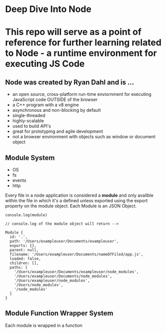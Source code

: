 # Deep Dive Into Node

# This repo will serve as a point of reference for further learning related to Node - a runtime environment for executing JS Code

## Node was created by Ryan Dahl and is ...

- an open source, cross-platform run-time enviornment for executing JavaScript code OUTSIDE of the browser
- a C++ program with a v8 engine
- asynchronous and non-blocking by default
- single-threaded
- highly-scalable
- used to build API's
- great for prototyping and agile development
- not a browser environment with objects such as window or document object

## Module System

- OS
- fs
- events
- http

Every file in a node application is considered a **module** and only availble within the file in which it's a defined unless exported using the export property on the module object. Each Module is an JSON Object.

```
console.log(module)

// console.log of the module object will return -->

Module {
  id: '.',
  path: '/Users/exampleuser/Documents/exampleuser',
  exports: {},
  parent: null,
  filename: '/Users/exampleuser/Documents/nameOfFiled/app.js',
  loaded: false,
  children: [],
  paths: [
    '/Users/exampleuser/Documents/exampleuser/node_modules',
    '/Users/exampleuser/Documents/node_modules',
    '/Users/exampleuser/node_modules',
    '/Users/node_modules',
    '/node_modules'
  ]
}
```

## Module Function Wrapper System

Each module is wrapped in a function
